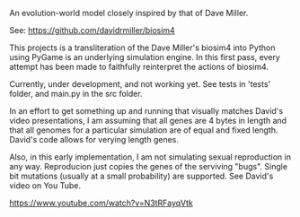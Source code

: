 An evolution-world model closely inspired by that of Dave Miller.

See: https://github.com/davidrmiller/biosim4

This projects is a transliteration of the Dave Miller's biosim4
into Python using PyGame is an underlying simulation engine.
In this first pass, every attempt has been made to faithfully 
reinterpret the actions of biosim4.

Currently, under development, and not working yet. See tests in 
'tests' folder, and main.py in the src folder.

In an effort to get something up and running that visually matches
David's video presentations, I am assuming that all genes are 4 bytes
in length and that all genomes for a particular simulation
are of equal and fixed length. David's code allows for verying
length genes.

Also, in this early implementation, I am not simulating sexual
reproduction in any way. Reproducion just copies the genes of
the serviving "bugs". Single bit mutations (usually at a small
probability) are supported. See David's video on You Tube.

https://www.youtube.com/watch?v=N3tRFayqVtk
